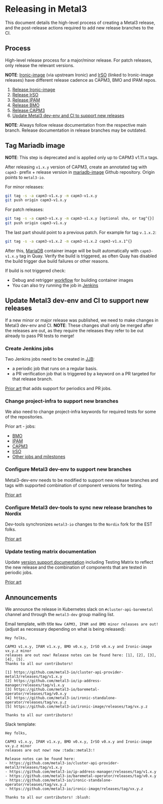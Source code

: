 # Releasing in Metal3

This document details the high-level process of creating a Metal3 release, and
the post-release actions required to add new release branches to the CI.

## Process

High-level release process for a major/minor release. For patch releases, only
release the relevant versions.

**NOTE**: [Ironic-image](https://github.com/metal3-io/ironic-image) (via
upstream Ironic) and
[IrSO](https://github.com/metal3-io/ironic-standalone-operator) (linked to
Ironic-image releases) have different release cadence as CAPM3, BMO and IPAM
repos.

1. [Release Ironic-image](https://github.com/metal3-io/ironic-image/blob/main/docs/releasing.md)
1. [Release IrSO](https://github.com/metal3-io/ironic-standalone-operator/blob/main/docs/releasing.md)
1. [Release IPAM](https://github.com/metal3-io/ip-address-manager/blob/main/docs/releasing.md)
1. [Release BMO](https://github.com/metal3-io/baremetal-operator/blob/main/docs/releasing.md)
1. [Release CAPM3](https://github.com/metal3-io/cluster-api-provider-metal3/blob/main/docs/releasing.md)
1. [Update Metal3 dev-env and CI to support new releases](#update-metal3-dev-env-and-ci-to-support-new-releases)

**NOTE**: Always follow release documentation from the respective main branch.
Release documentation in release branches may be outdated.

## Tag Mariadb image

**NOTE**: This step is deprecated and is applied only up to CAPM3 v1.11.x tags.

After releasing `v1.x.y` version of CAPM3, create an annotated tag with `capm3-`
prefix + release version in
[mariadb-image](https://github.com/metal3-io/mariadb-image) Github repository.
Origin points to `metal3-io`.

For minor releases:

```bash
git tag -s -a capm3-v1.x.y -m capm3-v1.x.y
git push origin capm3-v1.x.y
```

For patch releases:

```bash
git tag -s -a capm3-v1.x.y -m capm3-v1.x.y [optional sha, or tag^{}]
git push origin capm3-v1.x.y
```

The last part should point to a previous patch. For example for tag `v.1.x.2`:

```bash
git tag -s -a capm3-v1.x.2 -m capm3-v1.x.2 capm3-v1.x.1^{}
```

After this, [MariaDB](https://quay.io/repository/metal3-io/mariadb) container
image will be built automatically  with `capm3-v1.x.y` tag in Quay. Verify the
build is triggered, as often Quay has disabled the build trigger due build
failures or other reasons.

If build is not triggered check:

- Debug and retrigger [workflow](https://github.com/metal3-io/mariadb-image/actions/runs/13174700659/job/36772849955)
for building container images
- You can also try running the job in [Jenkins](https://jenkins.nordix.org/view/Metal3/job/metal3_mariadb_container_image_building/)

## Update Metal3 dev-env and CI to support new releases

If a new minor or major release was published, we need to make changes in
Metal3 dev-env and CI.
**NOTE**: These changes shall only be merged after the releases are out, as they
require the releases they refer to be out already to pass PR tests to merge!

### Create Jenkins jobs

Two Jenkins jobs need to be created in
[JJB](https://gerrit.nordix.org/gitweb?p=infra/cicd.git;a=tree;f=jjb/metal3;hb=HEAD):

- a periodic job that runs on a regular basis.
- a PR verification job that is triggered by a keyword on a PR targeted for that
  release branch.

[Prior art](https://gerrit.nordix.org/c/infra/cicd/+/17709) that adds support
for periodics and PR jobs.

### Change project-infra to support new branches

We also need to change project-infra keywords for required tests for some of
the repositories.

Prior art - jobs:

- [BMO](https://github.com/metal3-io/project-infra/pull/1000)
- [IPAM](https://github.com/metal3-io/project-infra/pull/998)
- [CAPM3](https://github.com/metal3-io/project-infra/pull/999)
- [IrSO](https://github.com/metal3-io/project-infra/pull/1034)
- [Other jobs and milestones](https://github.com/metal3-io/project-infra/pull/1002)

### Configure Metal3 dev-env to support new branches

Metal3-dev-env needs to be modified to support new release branches and
tags with supported combination of component versions for testing.

[Prior art](https://github.com/metal3-io/metal3-dev-env/pull/1523)

### Configure Metal3 dev-tools to sync new release branches to Nordix

Dev-tools synchronizes `metal3-io` changes to the `Nordix` fork for the EST
folks.

[Prior art](https://github.com/Nordix/metal3-dev-tools/pull/784)

### Update testing matrix documentation

Update
[version support documentation](https://github.com/metal3-io/metal3-docs/blob/main/docs/user-guide/src/version_support.md)
including Testing Matrix to reflect the new release and the combination of
components that are tested in periodic jobs.

[Prior art](https://github.com/metal3-io/metal3-docs/pull/330)

## Announcements

We announce the release in Kubernetes slack on `#cluster-api-baremetal` channel
and through the `metal3-dev` group mailing list.

Email template, with title `New CAPM3, IPAM and BMO minor releases are out!`
(adjust as necessary depending on what is being released):

```text
Hey folks,

CAPM3 v1.x.y, IPAM v1.x.y, BMO v0.x.y, IrSO v0.x.y and Ironic-image vx.y.z minor
releases are out now! Release notes can be found here: [1], [2], [3], [4], [5].
Thanks to all our contributors!

[1] https://github.com/metal3-io/cluster-api-provider-metal3/releases/tag/v1.x.y
[2] https://github.com/metal3-io/ip-address-manager/releases/tag/v1.x.y
[3] https://github.com/metal3-io/baremetal-operator/releases/tag/v0.x.y
[4] https://github.com/metal3-io/ironic-standalone-operator/releases/tag/vx.y.z
[5] https://github.com/metal3-io/ironic-image/releases/tag/vx.y.z

Thanks to all our contributors!
```

Slack template:

```text
Hey folks,

CAPM3 v1.x.y, IPAM v1.x.y, BMO v0.x.y, IrSO v0.x.y and Ironic-image vx.y.z minor
releases are out now! now :tada::metal3:!

Release notes can be found here:
- https://github.com/metal3-io/cluster-api-provider-metal3/releases/tag/v1.x.y
- https://github.com/metal3-io/ip-address-manager/releases/tag/v1.x.y
- https://github.com/metal3-io/baremetal-operator/releases/tag/v0.x.y
- https://github.com/metal3-io/ironic-standalone-operator/releases/tag/vx.y.z
- https://github.com/metal3-io/ironic-image/releases/tag/vx.y.z

Thanks to all our contributors! :blush:
```
